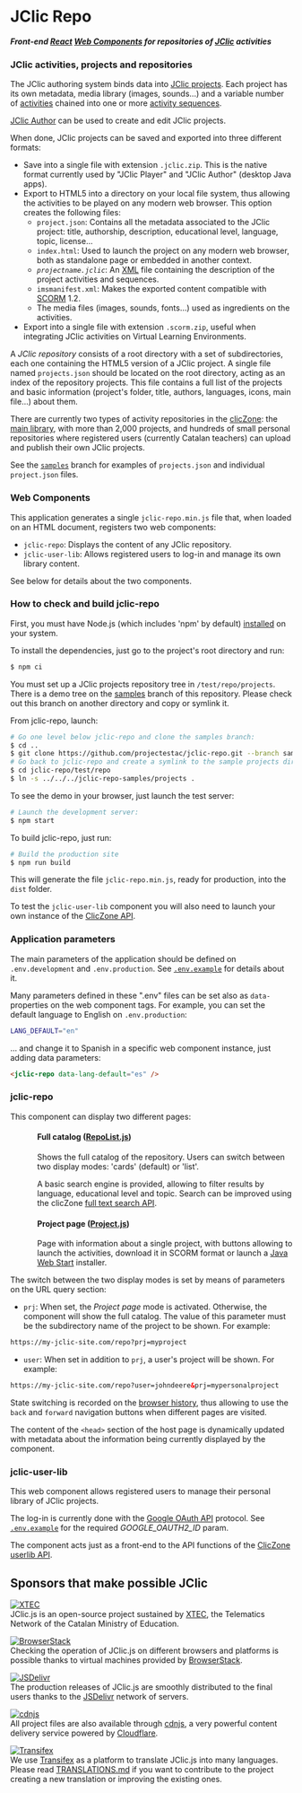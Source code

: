 # JClic Repo

***Front-end [React](https://reactjs.org/) [Web Components](https://developer.mozilla.org/en-US/docs/Web/Web_Components)
for repositories of [JClic](https://projectestac.github.io/jclic) activities***

### JClic activities, projects and repositories
The JClic authoring system binds data into [JClic projects](https://github.com/projectestac/jclic/wiki/JClic-Guide%3A-The-creation-of-a-new-project). Each project has its own metadata, media library (images, sounds...) and a variable number of [activities](https://github.com/projectestac/jclic/wiki/JClic-Guide%3A-Types-of-activities) chained into one or more [activity sequences](https://github.com/projectestac/jclic/wiki/JClic-Guide%3A-Sequencing-activities).

[JClic Author](https://github.com/projectestac/jclic/wiki/JClic-Guide%3A-The-creation-of-activities) can be used to create and edit JClic projects.

When done, JClic projects can be saved and exported into three different formats:

- Save into a single file with extension `.jclic.zip`. This is the native format currently used by "JClic Player" and "JClic Author" (desktop Java apps).
- Export to HTML5 into a directory on your local file system, thus allowing the activities to be played on any modern web browser. This option creates the following files:
  - `project.json`: Contains all the metadata associated to the JClic project: title, authorship, description, educational level, language, topic, license...
  - `index.html`: Used to launch the project on any modern web browser, both as standalone page or embedded in another context.
  - _`projectname.jclic`_: An [XML](https://en.wikipedia.org/wiki/XML) file containing the description of the project activities and sequences.
  - `imsmanifest.xml`: Makes the exported content compatible with [SCORM](https://en.wikipedia.org/wiki/Sharable_Content_Object_Reference_Model) 1.2.
  - The media files (images, sounds, fonts...) used as ingredients on the activities.
- Export into a single file with extension `.scorm.zip`, useful when integrating JClic activities on Virtual Learning Environments.

A _JClic repository_ consists of a root directory with a set of subdirectories, each one containing the HTML5 version of a JClic project. A single file named `projects.json` should be located on the root directory, acting as an index of the repository projects. This file contains a full list of the projects and basic information (project's folder, title, authors, languages, icons, main file...) about them.

There are currently two types of activity repositories in the [clicZone](https://clic.xtec.cat): the [main library](https://clic.xtec.cat/repo),
with more than 2,000 projects, and hundreds of small personal repositories where registered users (currently Catalan teachers) can upload and publish their own JClic projects.

See  the [`samples`](../../tree/samples/projects) branch for examples of `projects.json` and individual `project.json` files.

### Web Components
This application generates a single `jclic-repo.min.js` file that, when loaded on an HTML document, registers two web components:

- `jclic-repo`: Displays the content of any JClic repository.
- `jclic-user-lib`: Allows registered users to log-in and manage its own library content.

See below for details about the two components.

### How to check and build jclic-repo

First, you must have Node.js (which includes 'npm' by default) [installed](https://nodejs.org/download/) on your system.

To install the dependencies, just go to the project's root directory and run:

```bash
$ npm ci
```

You must set up a JClic projects repository tree in `/test/repo/projects`. There is a demo tree on
the [samples](https://github.com/projectestac/jclic-repo/tree/samples) branch of this repository. Please check out this
branch on another directory and copy or symlink it.

From jclic-repo, launch:

```bash
# Go one level below jclic-repo and clone the samples branch:
$ cd ..
$ git clone https://github.com/projectestac/jclic-repo.git --branch samples --single-branch jclic-repo-samples
# Go back to jclic-repo and create a symlink to the sample projects directory:
$ cd jclic-repo/test/repo
$ ln -s ../../../jclic-repo-samples/projects .
```

To see the demo in your browser, just launch the test server:

```bash
# Launch the development server:
$ npm start
```

To build jclic-repo, just run:

```bash
# Build the production site
$ npm run build
```

This will generate the file `jclic-repo.min.js`, ready for production, into the `dist` folder.

To test the `jclic-user-lib` component you will also need to launch your own instance of the [ClicZone API](https://github.com/projectestac/zonaclic/tree/master/app).

### Application parameters

The main parameters of the application should be defined on `.env.development` and `.env.production`. See [`.env.example`](.env.example)
for details about it.

Many parameters defined in these ".env" files can be set also as `data-` properties on the web component tags. For example,
you can set the default language to English on `.env.production`:

``` bash
LANG_DEFAULT="en"
```

... and change it to Spanish in a specific web component instance, just adding data parameters:

```html
<jclic-repo data-lang-default="es" />
```

### jclic-repo
This component can display two different pages:

<div style="padding-left:3rem">

#### Full catalog ([RepoList.js](./src/components/repo/RepoList.js))

Shows the full catalog of the repository. Users can switch between two display modes: 'cards' (default) or 'list'.

A basic search engine is provided, allowing to filter results by language, educational level and topic. Search can be improved using the clicZone [full text search API](https://github.com/projectestac/zonaclic/blob/master/app/db/repo-search/index.php).

#### Project page ([Project.js](./src/components/repo/Project.js))

Page with information about a single project, with buttons allowing to launch the activities, download it in SCORM format or launch a [Java Web Start](https://en.wikipedia.org/wiki/Java_Web_Start) installer.

</div>

The switch between the two display modes is set by means of parameters on the URL query section:
- `prj`: When set, the _Project page_ mode is activated. Otherwise, the component will show the full catalog. The value of this parameter must be the subdirectory name of the project to be shown. For example:
```html
https://my-jclic-site.com/repo?prj=myproject
```
- `user`: When set in addition to `prj`, a user's project will be shown. For example:
```html
https://my-jclic-site.com/repo?user=johndeere&prj=mypersonalproject
```

State switching is recorded on the [browser history](https://developer.mozilla.org/en-US/docs/Web/API/Window/history), thus allowing
to use the `back` and `forward` navigation buttons when different pages are visited.

The content of the `<head>` section of the host page is dynamically updated with metadata about the information being currently displayed by the component.

### jclic-user-lib
This web component allows registered users to manage their personal library of JClic projects.

The log-in is currently done with the [Google OAuth API](https://developers.google.com/identity/protocols/oauth2) protocol. See [`.env.example`](.env.example) for the required *GOOGLE_OAUTH2_ID* param.

The component acts just as a front-end to the API functions of the [ClicZone userlib API](https://github.com/projectestac/zonaclic/tree/master/app/db/userlib).

## Sponsors that make possible JClic

[![XTEC](https://github.com/projectestac/jclic.js/blob/master/misc/graphics/logo-xtec.png?raw=true)](http://www.xtec.cat)<br>
JClic.js is an open-source project sustained by [XTEC](http://www.xtec.cat), the Telematics Network of the Catalan Ministry of Education.

[![BrowserStack](https://github.com/projectestac/jclic.js/blob/master/misc/graphics/logo-browserstack.png?raw=true)](https://www.browserstack.com)<br>
Checking the operation of JClic.js on different browsers and platforms is possible thanks to virtual machines provided by [BrowserStack](https://www.browserstack.com).

[![JSDelivr](https://github.com/projectestac/jclic.js/blob/master/misc/graphics/logo-jsdelivr.png?raw=true)](http://www.jsdelivr.com/projects/jclic.js)<br>
The production releases of JClic.js are smoothly distributed to the final users thanks to the [JSDelivr](http://www.jsdelivr.com/projects/jclic.js) network of servers.

[![cdnjs](https://github.com/projectestac/jclic.js/blob/master/misc/graphics/logo-cdnjs.png?raw=true)](https://cdnjs.com/libraries/jclic.js)<br>
All project files are also available through [cdnjs](https://cdnjs.com/about), a very powerful content delivery service powered by [Cloudflare](https://www.cloudflare.com).

[![Transifex](https://github.com/projectestac/jclic.js/blob/master/misc/graphics/logo-transifex.png?raw=true)](https://github.com/projectestac/jclic.js/blob/master/TRANSLATIONS.md)<br>
We use [Transifex](https://www.transifex.com/francesc/jclicjs) as a platform to translate JClic.js into many languages. Please read [TRANSLATIONS.md](https://github.com/projectestac/jclic.js/blob/master/TRANSLATIONS.md) if you want to contribute to the project creating a new translation or improving the existing ones.

